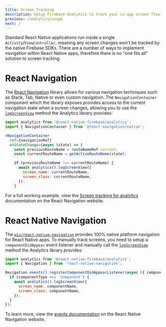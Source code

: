 ```yaml
---
title: Screen Tracking
description: Setup Firebase Analytics to track your in-app screen flow.
previous: /analytics/usage
next: /
---
```


Standard React Native applications run inside a single `Activity`/`ViewController`, meaning any screen changes won't be
tracked by the native Firebase SDKs. There are a number of ways to implement navigation within React Native apps,
therefore there is no "one fits all" solution to screen tracking.

# React Navigation

The [React Navigation](https://reactnavigation.org/) library allows for various navigation techniques such as
Stack, Tab, Native or even custom navigation. The `NavigationContainer` component which the library exposes provides
access to the current navigation state when a screen changes, allowing you to use the [`logScreenView`](/reference/analytics#logScreenView)
method the Analytics library provides:

```jsx
import analytics from '@react-native-firebase/analytics';
import { NavigationContainer } from '@react-navigation/native';

<NavigationContainer
  ref={navigationRef}
  onStateChange={async (state) => {
    const previousRouteName = routeNameRef.current;
    const currentRouteName = getActiveRouteName(state);

    if (previousRouteName !== currentRouteName) {
      await analytics().logScreenView({
        screen_name: currentRouteName,
        screen_class: currentRouteName,
      });
    }
```

For a full working example, view the [Screen tracking for analytics](https://reactnavigation.org/docs/screen-tracking/)
documentation on the React Navigation website.

# React Native Navigation

The [`wix/react-native-navigation`](https://github.com/wix/react-native-navigation) provides 100% native platform navigation
for React Native apps. To manually track screens, you need to setup a `componentDidAppear` event listener and manually call the
[`logScreenView`](/reference/analytics#logScreenView) method the Analytics library provides:

```js
import analytics from '@react-native-firebase/analytics';
import { Navigation } from 'react-native-navigation';

Navigation.events().registerComponentDidAppearListener(async ({ componentName, componentType }) => {
  if (componentType === 'Component') {
    await analytics().logScreenView({
      screen_name: componentName,
      screen_class: componentName,
    });
  }
});
```

To learn more, view the [events documentation](https://wix.github.io/react-native-navigation/api/events#componentdidappear)
on the React Native Navigation website.

